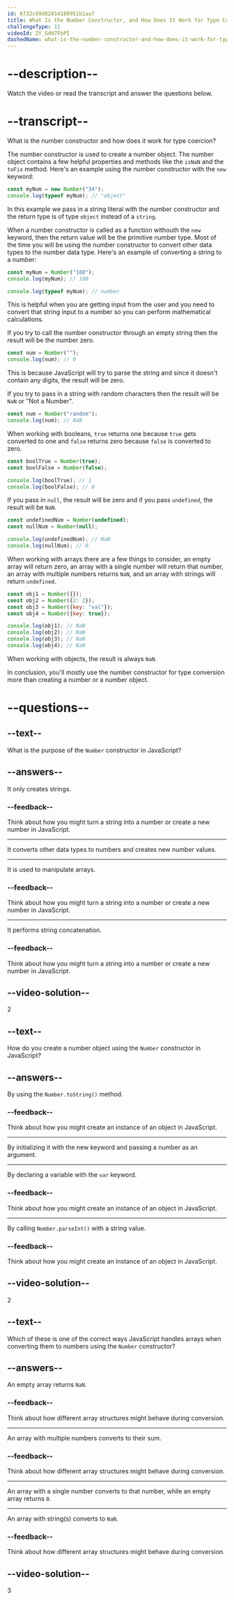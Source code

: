 ```yaml
---
id: 6732c69d82814160951b1aa7
title: What Is the Number Constructor, and How Does It Work for Type Coercion?
challengeType: 11
videoId: ZY_GdH7FbPI
dashedName: what-is-the-number-constructor-and-how-does-it-work-for-type-coercion
---
```


# --description--

Watch the video or read the transcript and answer the questions below.

# --transcript--

What is the number constructor and how does it work for type coercion?

The number constructor is used to create a number object. The number object contains a few helpful properties and methods like the `isNaN` and the `toFix` method. Here's an example using the number constructor with the `new` keyword:

```js
const myNum = new Number("34");
console.log(typeof myNum); // "object" 
```

In this example we pass in a string literal with the number constructor and the return type is of type `object` instead of a `string`. 

When a number constructor is called as a function withouth the `new` keyword, then the return value will be the primitive number type. Most of the time you will be using the number constructor to convert other data types to the number data type. Here's an example of converting a string to a number:

```js
const myNum = Number("100");
console.log(myNum); // 100

console.log(typeof myNum); // number
```

This is helpful when you are getting input from the user and you need to convert that string input to a number so you can perform mathematical calculations. 

If you try to call the number constructor through an empty string then the result will be the number zero. 

```js
const num = Number("");
console.log(num); // 0
```

This is because JavaScript will try to parse the string and since it doesn't contain any digits, the result will be zero.

If you try to pass in a string with random characters then the result will be `NaN` or "Not a Number". 

```js
const num = Number("random");
console.log(num); // NaN
```

When working with booleans, `true` returns one because `true` gets converted to one and `false` returns zero because `false` is converted to zero. 

```js
const boolTrue = Number(true);
const boolFalse = Number(false);

console.log(boolTrue); // 1
console.log(boolFalse); // 0
```

If you pass in `null`, the result will be zero and if you pass `undefined`, the result will be `NaN`. 

```js
const undefinedNum = Number(undefined);
const nullNum = Number(null);

console.log(undefinedNum); // NaN
console.log(nullNum); // 0
```

When working with arrays there are a few things to consider, an empty array will return zero, an array with a single number will return that number, an array with multiple numbers returns `NaN`, and an array with strings will return `undefined`. 

```js
const obj1 = Number({});
const obj2 = Number({2: 2});
const obj3 = Number({key: "val"});
const obj4 = Number({key: true});

console.log(obj1); // NaN
console.log(obj2); // NaN
console.log(obj3); // NaN
console.log(obj4); // NaN
```

When working with objects, the result is always `NaN`.

In conclusion, you'll mostly use the number constructor for type conversion more than creating a number or a number object.

# --questions--

## --text--

What is the purpose of the `Number` constructor in JavaScript?

## --answers--

It only creates strings.

### --feedback--

Think about how you might turn a string into a number or create a new number in JavaScript.

---

It converts other data types to numbers and creates new number values.

---

It is used to manipulate arrays.

### --feedback--

Think about how you might turn a string into a number or create a new number in JavaScript.

---

It performs string concatenation.

### --feedback--

Think about how you might turn a string into a number or create a new number in JavaScript.

## --video-solution--

2

## --text--

How do you create a number object using the `Number` constructor in JavaScript?

## --answers--

By using the `Number.toString()` method.

### --feedback--

Think about how you might create an instance of an object in JavaScript.

---

By initializing it with the new keyword and passing a number as an argument.

---

By declaring a variable with the `var` keyword.

### --feedback--

Think about how you might create an instance of an object in JavaScript.

---

By calling `Number.parseInt()` with a string value.

### --feedback--

Think about how you might create an instance of an object in JavaScript.

## --video-solution--

2

## --text--

Which of these is one of the correct ways JavaScript handles arrays when converting them to numbers using the `Number` constructor?

## --answers--

An empty array returns `NaN`.

### --feedback--

Think about how different array structures might behave during conversion.

---

An array with multiple numbers converts to their sum.

### --feedback--

Think about how different array structures might behave during conversion.

---

An array with a single number converts to that number, while an empty array returns `0`.

---

An array with string(s) converts to `NaN`.

### --feedback--

Think about how different array structures might behave during conversion.

## --video-solution--

3
